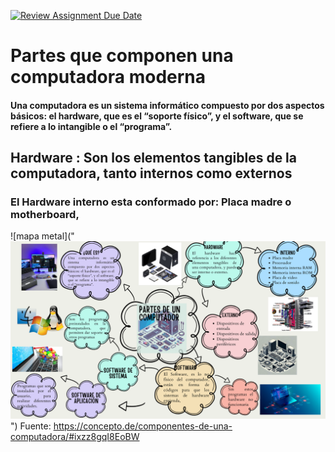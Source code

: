 [![Review Assignment Due Date](https://classroom.github.com/assets/deadline-readme-button-22041afd0340ce965d47ae6ef1cefeee28c7c493a6346c4f15d667ab976d596c.svg)](https://classroom.github.com/a/ZHlrD2sU)

# Partes que componen una computadora moderna 
#### Una computadora es un sistema informático compuesto por dos aspectos básicos: el hardware, que es el “soporte físico”, y el software, que se refiere a lo intangible o el “programa”.

## Hardware : Son los elementos tangibles de la computadora, tanto internos como externos

### El Hardware interno esta conformado por: Placa madre o motherboard, 

![mapa metal]("![C:\Users\USER\Downloads\Partes de un computador.ls (2).png](https://github.com/hacUPB/prog-2420-eval-u1-AnaSofiaH12/blob/main/image.png)")
Fuente: https://concepto.de/componentes-de-una-computadora/#ixzz8gqI8EoBW
